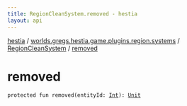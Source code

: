 ```yaml
---
title: RegionCleanSystem.removed - hestia
layout: api
---
```


<div class='api-docs-breadcrumbs'><a href="../../index.html">hestia</a> / <a href="../index.html">worlds.gregs.hestia.game.plugins.region.systems</a> / <a href="index.html">RegionCleanSystem</a> / <a href="./removed.html">removed</a></div>

# removed

<div class="signature"><code><span class="keyword">protected</span> <span class="keyword">fun </span><span class="identifier">removed</span><span class="symbol">(</span><span class="parameterName" id="worlds.gregs.hestia.game.plugins.region.systems.RegionCleanSystem$removed(kotlin.Int)/entityId">entityId</span><span class="symbol">:</span>&nbsp;<a href="https://kotlinlang.org/api/latest/jvm/stdlib/kotlin/-int/index.html"><span class="identifier">Int</span></a><span class="symbol">)</span><span class="symbol">: </span><a href="https://kotlinlang.org/api/latest/jvm/stdlib/kotlin/-unit/index.html"><span class="identifier">Unit</span></a></code></div>
